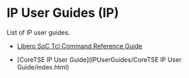 # IP User Guides (IP)

List of IP user guides. 

- [Libero SoC Tcl Command Reference Guide](Libero%20SoC%20Tcl%20Command%20Reference%20Guide/index.html) 

- [CoreTSE IP User Guide](IPUserGuides/CoreTSE IP User Guide/index.html)
